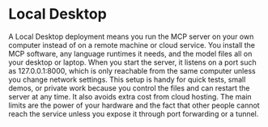 # Local Desktop

A Local Desktop deployment means you run the MCP server on your own computer instead of on a remote machine or cloud service. You install the MCP software, any language runtimes it needs, and the model files all on your desktop or laptop. When you start the server, it listens on a port such as 127.0.0.1:8000, which is only reachable from the same computer unless you change network settings. This setup is handy for quick tests, small demos, or private work because you control the files and can restart the server at any time. It also avoids extra cost from cloud hosting. The main limits are the power of your hardware and the fact that other people cannot reach the service unless you expose it through port forwarding or a tunnel.